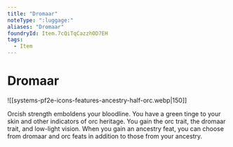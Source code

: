 ```yaml
---
title: "Dromaar"
noteType: ":luggage:"
aliases: "Dromaar"
foundryId: Item.7cQiTqCazzhOD7EH
tags:
  - Item
---
```


# Dromaar
![[systems-pf2e-icons-features-ancestry-half-orc.webp|150]]

Orcish strength emboldens your bloodline. You have a green tinge to your skin and other indicators of orc heritage. You gain the orc trait, the dromaar trait, and low-light vision. When you gain an ancestry feat, you can choose from dromaar and orc feats in addition to those from your ancestry.
